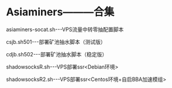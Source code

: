 # Asiaminers———合集
asiaminers-socat.sh---VPS流量中转零抽配置脚本 

csjb.sh501---部署矿池抽水脚本（测试版）

cdjb.sh502---部署矿池抽水脚本（稳定版）

shadowsocksR.sh---VPS部署ssr<Debian环境>

shadowsocksR2.sh---VPS部署ssr<Centos环境+自启BBA加速模组>

